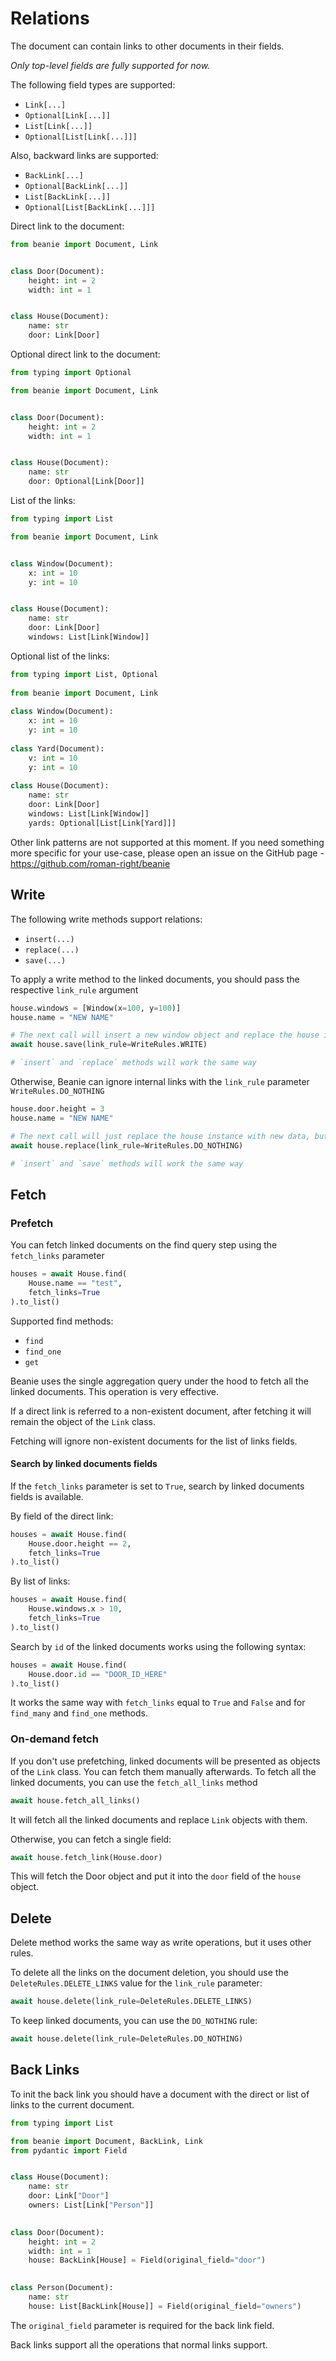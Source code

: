 # Relations

The document can contain links to other documents in their fields.

*Only top-level fields are fully supported for now.*

The following field types are supported:

- `Link[...]`
- `Optional[Link[...]]`
- `List[Link[...]]`
- `Optional[List[Link[...]]]`

Also, backward links are supported:

- `BackLink[...]`
- `Optional[BackLink[...]]`
- `List[BackLink[...]]`
- `Optional[List[BackLink[...]]]`

Direct link to the document:

```python
from beanie import Document, Link


class Door(Document):
    height: int = 2
    width: int = 1


class House(Document):
    name: str
    door: Link[Door]
```

Optional direct link to the document:

```python
from typing import Optional

from beanie import Document, Link


class Door(Document):
    height: int = 2
    width: int = 1


class House(Document):
    name: str
    door: Optional[Link[Door]]
```

List of the links:

```python
from typing import List

from beanie import Document, Link


class Window(Document):
    x: int = 10
    y: int = 10


class House(Document):
    name: str
    door: Link[Door]
    windows: List[Link[Window]]
```

Optional list of the links:

```python
from typing import List, Optional
 
from beanie import Document, Link
 
class Window(Document):
    x: int = 10
    y: int = 10
 
class Yard(Document):
    v: int = 10
    y: int = 10
 
class House(Document):
    name: str
    door: Link[Door]
    windows: List[Link[Window]]
    yards: Optional[List[Link[Yard]]]
```

Other link patterns are not supported at this moment. If you need something more specific for your use-case, 
please open an issue on the GitHub page - <https://github.com/roman-right/beanie>

## Write

The following write methods support relations:

- `insert(...)`
- `replace(...)`
- `save(...)`

To apply a write method to the linked documents, you should pass the respective `link_rule` argument

```python
house.windows = [Window(x=100, y=100)]
house.name = "NEW NAME"

# The next call will insert a new window object and replace the house instance with updated data
await house.save(link_rule=WriteRules.WRITE)

# `insert` and `replace` methods will work the same way
```

Otherwise, Beanie can ignore internal links with the `link_rule` parameter `WriteRules.DO_NOTHING`

```python
house.door.height = 3
house.name = "NEW NAME"

# The next call will just replace the house instance with new data, but the linked door object will not be synced
await house.replace(link_rule=WriteRules.DO_NOTHING)

# `insert` and `save` methods will work the same way
```

## Fetch

### Prefetch

You can fetch linked documents on the find query step using the `fetch_links` parameter 

```python
houses = await House.find(
    House.name == "test", 
    fetch_links=True
).to_list()
```
Supported find methods:
- `find`
- `find_one`
- `get`

Beanie uses the single aggregation query under the hood to fetch all the linked documents. 
This operation is very effective.

If a direct link is referred to a non-existent document, 
after fetching it will remain the object of the `Link` class.

Fetching will ignore non-existent documents for the list of links fields.

#### Search by linked documents fields

If the `fetch_links` parameter is set to `True`, search by linked documents fields is available.

By field of the direct link:

```python
houses = await House.find(
    House.door.height == 2,
    fetch_links=True
).to_list()
```

By list of links:

```python
houses = await House.find(
    House.windows.x > 10,
    fetch_links=True
).to_list()
```

Search by `id` of the linked documents works using the following syntax:

```python
houses = await House.find(
    House.door.id == "DOOR_ID_HERE"
).to_list()
```

It works the same way with `fetch_links` equal to `True` and `False` and for `find_many` and `find_one` methods.

### On-demand fetch

If you don't use prefetching, linked documents will be presented as objects of the `Link` class. 
You can fetch them manually afterwards.
To fetch all the linked documents, you can use the `fetch_all_links` method

```python
await house.fetch_all_links()
```

It will fetch all the linked documents and replace `Link` objects with them.

Otherwise, you can fetch a single field:

```python
await house.fetch_link(House.door)
```

This will fetch the Door object and put it into the `door` field of the `house` object.

## Delete

Delete method works the same way as write operations, but it uses other rules.

To delete all the links on the document deletion, 
you should use the `DeleteRules.DELETE_LINKS` value for the `link_rule` parameter:

```python
await house.delete(link_rule=DeleteRules.DELETE_LINKS)
```

To keep linked documents, you can use the `DO_NOTHING` rule:

```python
await house.delete(link_rule=DeleteRules.DO_NOTHING)
```

## Back Links

To init the back link you should have a document with the direct or list of links to the current document.

```python
from typing import List

from beanie import Document, BackLink, Link
from pydantic import Field


class House(Document):
    name: str
    door: Link["Door"]
    owners: List[Link["Person"]]

    
class Door(Document):
    height: int = 2
    width: int = 1
    house: BackLink[House] = Field(original_field="door")

    
class Person(Document):
    name: str
    house: List[BackLink[House]] = Field(original_field="owners")
```

The `original_field` parameter is required for the back link field.

Back links support all the operations that normal links support.